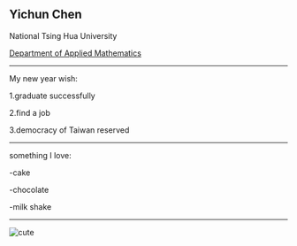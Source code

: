 ## Yichun Chen

National Tsing Hua University

[Department of Applied Mathematics](http://am.site.nthu.edu.tw/)

------------------------------------------------------

My new year wish:

1.graduate successfully

2.find a job

3.democracy of Taiwan reserved

-------------------------------------------------------

something I love:

-cake

-chocolate

-milk shake

------------------------------------------------------

![cute](https://i2.kknews.cc/SIG=274jht/4347000472s6rp9804nr.jpg)
